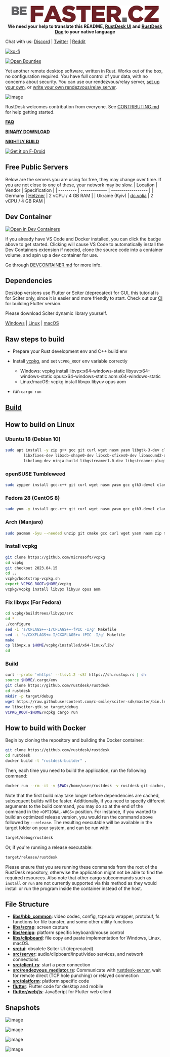 <p align="center">
  <img src="res/logo-header.svg" alt="RustDesk - Your remote desktop"><br>
  <b>We need your help to translate this README, <a href="https://github.com/rustdesk/rustdesk/tree/master/src/lang">RustDesk UI</a> and <a href="https://github.com/rustdesk/doc.rustdesk.com">RustDesk Doc</a> to your native language</b>
</p>

Chat with us: [Discord](https://discord.gg/nDceKgxnkV) | [Twitter](https://twitter.com/rustdesk) | [Reddit](https://www.reddit.com/r/rustdesk)

[![ko-fi](https://ko-fi.com/img/githubbutton_sm.svg)](https://ko-fi.com/I2I04VU09)

[![Open Bounties](https://img.shields.io/endpoint?url=https%3A%2F%2Fconsole.algora.io%2Fapi%2Fshields%2Frustdesk%2Fbounties%3Fstatus%3Dopen)](https://console.algora.io/org/rustdesk/bounties?status=open)

Yet another remote desktop software, written in Rust. Works out of the box, no configuration required. You have full control of your data, with no concerns about security. You can use our rendezvous/relay server, [set up your own](https://rustdesk.com/server), or [write your own rendezvous/relay server](https://github.com/rustdesk/rustdesk-server-demo).

![image](https://user-images.githubusercontent.com/71636191/171661982-430285f0-2e12-4b1d-9957-4a58e375304d.png)

RustDesk welcomes contribution from everyone. See [CONTRIBUTING.md](docs/CONTRIBUTING.md) for help getting started.

[**FAQ**](https://github.com/rustdesk/rustdesk/wiki/FAQ)

[**BINARY DOWNLOAD**](https://github.com/rustdesk/rustdesk/releases)

[**NIGHTLY BUILD**](https://github.com/rustdesk/rustdesk/releases/tag/nightly)

[<img src="https://fdroid.gitlab.io/artwork/badge/get-it-on.png"
    alt="Get it on F-Droid"
    height="80">](https://f-droid.org/en/packages/com.carriez.flutter_hbb)

## Free Public Servers

Below are the servers you are using for free, they may change over time. If you are not close to one of these, your network may be slow.
| Location | Vendor | Specification |
| --------- | ------------- | ------------------ |
| Germany | [Hetzner](https://www.hetzner.com) | 2 vCPU / 4 GB RAM |
| Ukraine (Kyiv) | [dc.volia](https://dc.volia.com) | 2 vCPU / 4 GB RAM |

## Dev Container

[![Open in Dev Containers](https://img.shields.io/static/v1?label=Dev%20Container&message=Open&color=blue&logo=visualstudiocode)](https://vscode.dev/redirect?url=vscode://ms-vscode-remote.remote-containers/cloneInVolume?url=https://github.com/rustdesk/rustdesk)

If you already have VS Code and Docker installed, you can click the badge above to get started. Clicking will cause VS Code to automatically install the Dev Containers extension if needed, clone the source code into a container volume, and spin up a dev container for use.

Go through [DEVCONTAINER.md](docs/DEVCONTAINER.md) for more info.

## Dependencies

Desktop versions use Flutter or Sciter (deprecated) for GUI, this tutorial is for Sciter only, since it is easier and more friendly to start. Check out our [CI](https://github.com/rustdesk/rustdesk/blob/master/.github/workflows/flutter-build.yml) for building Flutter version.

Please download Sciter dynamic library yourself.

[Windows](https://raw.githubusercontent.com/c-smile/sciter-sdk/master/bin.win/x64/sciter.dll) |
[Linux](https://raw.githubusercontent.com/c-smile/sciter-sdk/master/bin.lnx/x64/libsciter-gtk.so) |
[macOS](https://raw.githubusercontent.com/c-smile/sciter-sdk/master/bin.osx/libsciter.dylib)

## Raw steps to build

- Prepare your Rust development env and C++ build env

- Install [vcpkg](https://github.com/microsoft/vcpkg), and set `VCPKG_ROOT` env variable correctly

  - Windows: vcpkg install libvpx:x64-windows-static libyuv:x64-windows-static opus:x64-windows-static aom:x64-windows-static
  - Linux/macOS: vcpkg install libvpx libyuv opus aom

- run `cargo run`

## [Build](https://rustdesk.com/docs/en/dev/build/)

## How to build on Linux

### Ubuntu 18 (Debian 10)

```sh
sudo apt install -y zip g++ gcc git curl wget nasm yasm libgtk-3-dev clang libxcb-randr0-dev libxdo-dev \
        libxfixes-dev libxcb-shape0-dev libxcb-xfixes0-dev libasound2-dev libpulse-dev cmake make \
        libclang-dev ninja-build libgstreamer1.0-dev libgstreamer-plugins-base1.0-dev
```

### openSUSE Tumbleweed

```sh
sudo zypper install gcc-c++ git curl wget nasm yasm gcc gtk3-devel clang libxcb-devel libXfixes-devel cmake alsa-lib-devel gstreamer-devel gstreamer-plugins-base-devel xdotool-devel
```

### Fedora 28 (CentOS 8)

```sh
sudo yum -y install gcc-c++ git curl wget nasm yasm gcc gtk3-devel clang libxcb-devel libxdo-devel libXfixes-devel pulseaudio-libs-devel cmake alsa-lib-devel
```

### Arch (Manjaro)

```sh
sudo pacman -Syu --needed unzip git cmake gcc curl wget yasm nasm zip make pkg-config clang gtk3 xdotool libxcb libxfixes alsa-lib pipewire
```

### Install vcpkg

```sh
git clone https://github.com/microsoft/vcpkg
cd vcpkg
git checkout 2023.04.15
cd ..
vcpkg/bootstrap-vcpkg.sh
export VCPKG_ROOT=$HOME/vcpkg
vcpkg/vcpkg install libvpx libyuv opus aom
```

### Fix libvpx (For Fedora)

```sh
cd vcpkg/buildtrees/libvpx/src
cd *
./configure
sed -i 's/CFLAGS+=-I/CFLAGS+=-fPIC -I/g' Makefile
sed -i 's/CXXFLAGS+=-I/CXXFLAGS+=-fPIC -I/g' Makefile
make
cp libvpx.a $HOME/vcpkg/installed/x64-linux/lib/
cd
```

### Build

```sh
curl --proto '=https' --tlsv1.2 -sSf https://sh.rustup.rs | sh
source $HOME/.cargo/env
git clone https://github.com/rustdesk/rustdesk
cd rustdesk
mkdir -p target/debug
wget https://raw.githubusercontent.com/c-smile/sciter-sdk/master/bin.lnx/x64/libsciter-gtk.so
mv libsciter-gtk.so target/debug
VCPKG_ROOT=$HOME/vcpkg cargo run
```

## How to build with Docker

Begin by cloning the repository and building the Docker container:

```sh
git clone https://github.com/rustdesk/rustdesk
cd rustdesk
docker build -t "rustdesk-builder" .
```

Then, each time you need to build the application, run the following command:

```sh
docker run --rm -it -v $PWD:/home/user/rustdesk -v rustdesk-git-cache:/home/user/.cargo/git -v rustdesk-registry-cache:/home/user/.cargo/registry -e PUID="$(id -u)" -e PGID="$(id -g)" rustdesk-builder
```

Note that the first build may take longer before dependencies are cached, subsequent builds will be faster. Additionally, if you need to specify different arguments to the build command, you may do so at the end of the command in the `<OPTIONAL-ARGS>` position. For instance, if you wanted to build an optimized release version, you would run the command above followed by `--release`. The resulting executable will be available in the target folder on your system, and can be run with:

```sh
target/debug/rustdesk
```

Or, if you're running a release executable:

```sh
target/release/rustdesk
```

Please ensure that you are running these commands from the root of the RustDesk repository, otherwise the application might not be able to find the required resources. Also note that other cargo subcommands such as `install` or `run` are not currently supported via this method as they would install or run the program inside the container instead of the host.

## File Structure

- **[libs/hbb_common](https://github.com/rustdesk/rustdesk/tree/master/libs/hbb_common)**: video codec, config, tcp/udp wrapper, protobuf, fs functions for file transfer, and some other utility functions
- **[libs/scrap](https://github.com/rustdesk/rustdesk/tree/master/libs/scrap)**: screen capture
- **[libs/enigo](https://github.com/rustdesk/rustdesk/tree/master/libs/enigo)**: platform specific keyboard/mouse control
- **[libs/clipboard](https://github.com/rustdesk/rustdesk/tree/master/libs/clipboard)**: file copy and paste implementation for Windows, Linux, macOS.
- **[src/ui](https://github.com/rustdesk/rustdesk/tree/master/src/ui)**: obsolete Sciter UI (deprecated)
- **[src/server](https://github.com/rustdesk/rustdesk/tree/master/src/server)**: audio/clipboard/input/video services, and network connections
- **[src/client.rs](https://github.com/rustdesk/rustdesk/tree/master/src/client.rs)**: start a peer connection
- **[src/rendezvous_mediator.rs](https://github.com/rustdesk/rustdesk/tree/master/src/rendezvous_mediator.rs)**: Communicate with [rustdesk-server](https://github.com/rustdesk/rustdesk-server), wait for remote direct (TCP hole punching) or relayed connection
- **[src/platform](https://github.com/rustdesk/rustdesk/tree/master/src/platform)**: platform specific code
- **[flutter](https://github.com/rustdesk/rustdesk/tree/master/flutter)**: Flutter code for desktop and mobile
- **[flutter/web/js](https://github.com/rustdesk/rustdesk/tree/master/flutter/web/js)**: JavaScript for Flutter web client

## Snapshots

![image](https://user-images.githubusercontent.com/71636191/113112362-ae4deb80-923b-11eb-957d-ff88daad4f06.png)

![image](https://user-images.githubusercontent.com/71636191/113112619-f705a480-923b-11eb-911d-97e984ef52b6.png)

![image](https://user-images.githubusercontent.com/71636191/113112857-3fbd5d80-923c-11eb-9836-768325faf906.png)

![image](https://user-images.githubusercontent.com/71636191/135385039-38fdbd72-379a-422d-b97f-33df71fb1cec.png)
